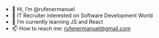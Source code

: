- 👋 Hi, I’m @rufenermanuel
- 👀 IT Recruiter interested on Software Development World
- 🌱 I’m currently learning JS and React
- 📫 How to reach me: rufenermanuel@gmail.com

<!---
rufenermanuel/rufenermanuel is a ✨ special ✨ repository because its `README.md` (this file) appears on your GitHub profile.
You can click the Preview link to take a look at your changes.
--->

